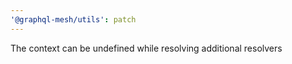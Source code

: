```yaml
---
'@graphql-mesh/utils': patch
---
```


The context can be undefined while resolving additional resolvers
